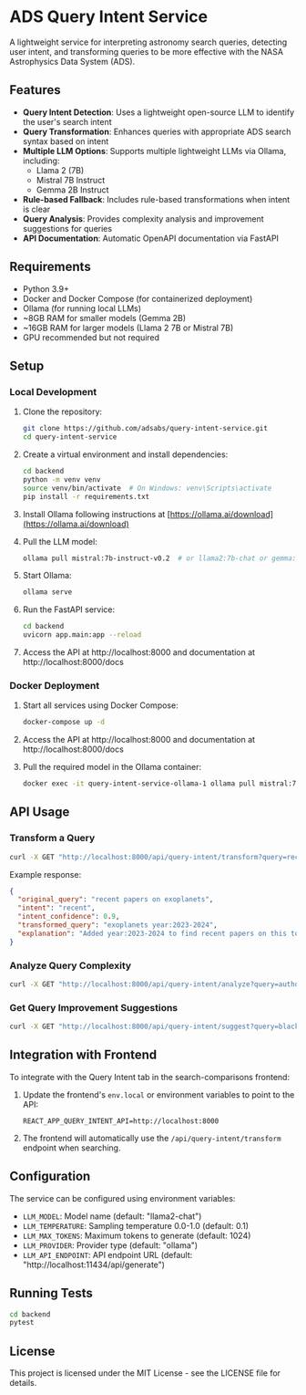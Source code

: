# ADS Query Intent Service

A lightweight service for interpreting astronomy search queries, detecting user intent, and transforming queries to be more effective with the NASA Astrophysics Data System (ADS).

## Features

- **Query Intent Detection**: Uses a lightweight open-source LLM to identify the user's search intent
- **Query Transformation**: Enhances queries with appropriate ADS search syntax based on intent
- **Multiple LLM Options**: Supports multiple lightweight LLMs via Ollama, including:
  - Llama 2 (7B)
  - Mistral 7B Instruct
  - Gemma 2B Instruct
- **Rule-based Fallback**: Includes rule-based transformations when intent is clear
- **Query Analysis**: Provides complexity analysis and improvement suggestions for queries
- **API Documentation**: Automatic OpenAPI documentation via FastAPI

## Requirements

- Python 3.9+
- Docker and Docker Compose (for containerized deployment)
- Ollama (for running local LLMs)
- ~8GB RAM for smaller models (Gemma 2B)
- ~16GB RAM for larger models (Llama 2 7B or Mistral 7B)
- GPU recommended but not required

## Setup

### Local Development

1. Clone the repository:
   ```bash
   git clone https://github.com/adsabs/query-intent-service.git
   cd query-intent-service
   ```

2. Create a virtual environment and install dependencies:
   ```bash
   cd backend
   python -m venv venv
   source venv/bin/activate  # On Windows: venv\Scripts\activate
   pip install -r requirements.txt
   ```

3. Install Ollama following instructions at [https://ollama.ai/download](https://ollama.ai/download)

4. Pull the LLM model:
   ```bash
   ollama pull mistral:7b-instruct-v0.2  # or llama2:7b-chat or gemma:2b-instruct
   ```

5. Start Ollama:
   ```bash
   ollama serve
   ```

6. Run the FastAPI service:
   ```bash
   cd backend
   uvicorn app.main:app --reload
   ```

7. Access the API at http://localhost:8000 and documentation at http://localhost:8000/docs

### Docker Deployment

1. Start all services using Docker Compose:
   ```bash
   docker-compose up -d
   ```

2. Access the API at http://localhost:8000 and documentation at http://localhost:8000/docs

3. Pull the required model in the Ollama container:
   ```bash
   docker exec -it query-intent-service-ollama-1 ollama pull mistral:7b-instruct-v0.2
   ```

## API Usage

### Transform a Query

```bash
curl -X GET "http://localhost:8000/api/query-intent/transform?query=recent%20papers%20on%20exoplanets" | jq
```

Example response:
```json
{
  "original_query": "recent papers on exoplanets",
  "intent": "recent",
  "intent_confidence": 0.9,
  "transformed_query": "exoplanets year:2023-2024",
  "explanation": "Added year:2023-2024 to find recent papers on this topic."
}
```

### Analyze Query Complexity

```bash
curl -X GET "http://localhost:8000/api/query-intent/analyze?query=author%3A%22Kurtz%2C%20M%22%20AND%20year%3A2020-2022" | jq
```

### Get Query Improvement Suggestions

```bash
curl -X GET "http://localhost:8000/api/query-intent/suggest?query=black%20holes" | jq
```

## Integration with Frontend

To integrate with the Query Intent tab in the search-comparisons frontend:

1. Update the frontend's `env.local` or environment variables to point to the API:
   ```
   REACT_APP_QUERY_INTENT_API=http://localhost:8000
   ```

2. The frontend will automatically use the `/api/query-intent/transform` endpoint when searching.

## Configuration

The service can be configured using environment variables:

- `LLM_MODEL`: Model name (default: "llama2-chat")
- `LLM_TEMPERATURE`: Sampling temperature 0.0-1.0 (default: 0.1)
- `LLM_MAX_TOKENS`: Maximum tokens to generate (default: 1024)
- `LLM_PROVIDER`: Provider type (default: "ollama")
- `LLM_API_ENDPOINT`: API endpoint URL (default: "http://localhost:11434/api/generate")

## Running Tests

```bash
cd backend
pytest
```

## License

This project is licensed under the MIT License - see the LICENSE file for details. 